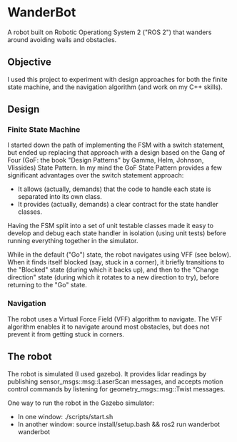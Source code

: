 # WanderBot

A robot built on Robotic Operationg System 2 ("ROS 2") that wanders around avoiding walls and obstacles.

## Objective

I used this project to experiment with design approaches for both the finite state machine, and the navigation algorithm (and work on my C++ skills).

## Design

### Finite State Machine

I started down the path of implementing the FSM with a switch statement, but ended up replacing that approach with a design based on the Gang of Four (GoF: the book "Design Patterns" by Gamma, Helm, Johnson, Vlissides) State Pattern. In my mind the GoF State Pattern provides a few significant advantages over the switch statement approach:

* It allows (actually, demands) that the code to handle each state is separated into its own class.
* It provides (actually, demands) a clear contract for the state handler classes.

Having the FSM split into a set of unit testable classes made it easy to develop and debug each state handler in isolation (using unit tests) before running everything together in the simulator.

While in the default ("Go") state, the robot navigates using VFF (see below). When it finds itself blocked (say, stuck in a corner), it briefly transitions to the "Blocked" state (during which it backs up), and then to the "Change direction" state (during which it rotates to a new direction to try), before returning to the "Go" state.

### Navigation

The robot uses a Virtual Force Field (VFF) algorithm to navigate. The VFF algorithm enables it to navigate around most obstacles, but does not prevent it from getting stuck in corners.

## The robot

The robot is simulated (I used gazebo). It provides lidar readings by publishing sensor_msgs::msg::LaserScan messages, and accepts motion control commands by listening for geometry_msgs::msg::Twist messages.

One way to run the robot in the Gazebo simulator:

* In one window: ./scripts/start.sh
* In another window: source install/setup.bash && ros2 run wanderbot wanderbot

